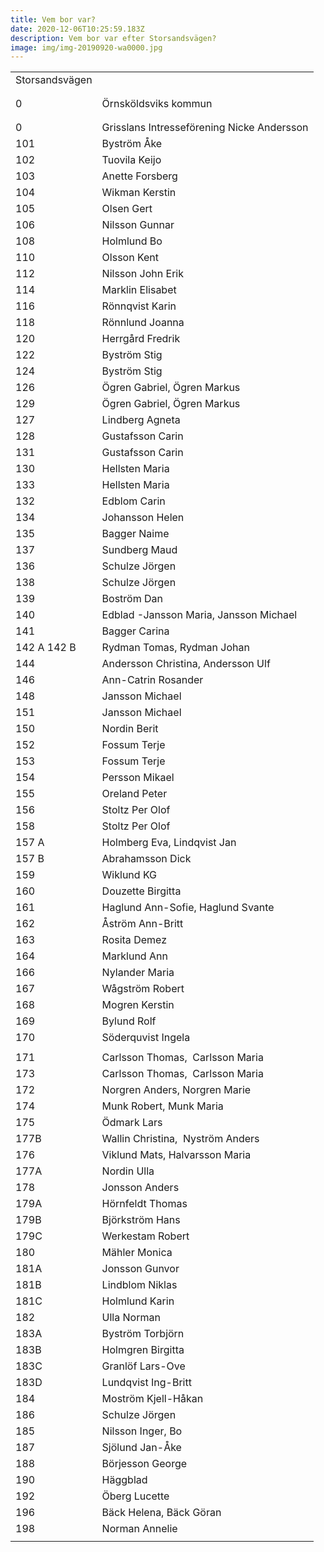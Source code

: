 ```yaml
---
title: Vem bor var?
date: 2020-12-06T10:25:59.183Z
description: Vem bor var efter Storsandsvägen?
image: img/img-20190920-wa0000.jpg
---
```

|                    |                                            |
| ------------------ | ------------------------------------------ |
| Storsandsvägen     |                                            |
|                    |                                            |
|                    |                                            |
| 0                  | Örnsköldsviks kommun                       |
|                    |                                            |
|                    |                                            |
| 0                  | Grisslans Intresseförening Nicke Andersson |
| 101                | Byström Åke                                |
| 102                | Tuovila Keijo                              |
| 103                | Anette Forsberg                            |
| 104                | Wikman Kerstin                             |
| 105                | Olsen Gert                                 |
| 106                | Nilsson Gunnar                             |
| 108                | Holmlund Bo                                |
| 110                | Olsson Kent                                |
| 112                | Nilsson John Erik                          |
| 114                | Marklin Elisabet                           |
| 116                | Rönnqvist Karin                            |
| 118                | Rönnlund Joanna                            |
| 120                | Herrgård Fredrik                           |
| 122                | Byström Stig                               |
| 124                | Byström Stig                               |
| 126                | Ögren Gabriel, Ögren Markus                |
| 129                | Ögren Gabriel, Ögren Markus                |
| 127                | Lindberg Agneta                            |
| 128                | Gustafsson Carin                           |
| 131                | Gustafsson Carin                           |
| 130                | Hellsten Maria                             |
| 133                | Hellsten Maria                             |
| 132                | Edblom Carin                               |
| 134                | Johansson Helen                            |
| 135                | Bagger Naime                               |
| 137                | Sundberg Maud                              |
| 136                | Schulze Jörgen                             |
| 138                | Schulze Jörgen                             |
| 139                | Boström Dan                                |
| 140                | Edblad -Jansson Maria, Jansson Michael     |
| 141                | Bagger Carina                              |
| 142 A 142 B        | Rydman Tomas, Rydman Johan                 |
| 144                | Andersson Christina, Andersson Ulf         |
| 146                | Ann-Catrin Rosander                        |
| 148                | J﻿ansson Michael                           |
| 151                | Jansson Michael                            |
| 150                | Nordin Berit                               |
| 152                | Fossum Terje                               |
| 153                | Fossum Terje                               |
| 154                | Persson Mikael                             |
| 155                | Oreland Peter                              |
| 156                | Stoltz Per Olof                            |
| 158                | Stoltz Per Olof                            |
| 157 A              | Holmberg Eva, Lindqvist Jan                |
| 157 B              | Abrahamsson Dick                           |
| 159                | Wiklund KG                                 |
| 160                | Douzette Birgitta                          |
| 161                | Haglund Ann-Sofie, Haglund Svante          |
| 162                | Åström Ann-Britt                           |
| 163                | Rosita Demez                               |
| 164                | Marklund Ann                               |
| 166                | Nylander Maria                             |
| 167                | Wågström Robert                            |
| 168                | Mogren Kerstin                             |
| 169                | Bylund Rolf                                |
| 170                | Söderquvist Ingela                         |
|                    |                                            |
| 171                | Carlsson Thomas,  Carlsson Maria           |
| 173                | Carlsson Thomas,  Carlsson Maria           |
| 172                | Norgren Anders, Norgren Marie              |
| 174                | Munk Robert, Munk Maria                    |
| 175                | Ödmark Lars                                |
| 177B               | Wallin Christina,  Nyström Anders          |
| 176                | Viklund Mats, Halvarsson Maria             |
| 177A               | Nordin Ulla                                |
| 178                | Jonsson Anders                             |
| 179A               | Hörnfeldt Thomas                           |
| 179B               | Björkström Hans                            |
| 179C               | Werkestam Robert                           |
| 180                | Mähler Monica                              |
| 181A               | Jonsson Gunvor                             |
| 181B               | Lindblom Niklas                            |
| 181C               | Holmlund Karin                             |
| 182                | Ulla Norman                                |
| 183A               | B﻿yström Torbjörn                          |
| 183B               | Holmgren Birgitta                          |
| 183C               | Granlöf Lars-Ove                           |
| 183D               | Lundqvist Ing-Britt                        |
| 184                | M﻿oström Kjell-Håkan                       |
| 186                | Schulze Jörgen                             |
| 185                | Nilsson Inger, Bo                          |
| 187                | Sjölund Jan-Åke                            |
| 188                | Börjesson George                           |
| 190                | Häggblad                                   |
| 192                | Öberg Lucette                              |
| 196                | Bäck Helena, Bäck Göran                    |
| 198                | Norman Annelie                             |
| <!--EndFragment--> |                                            |